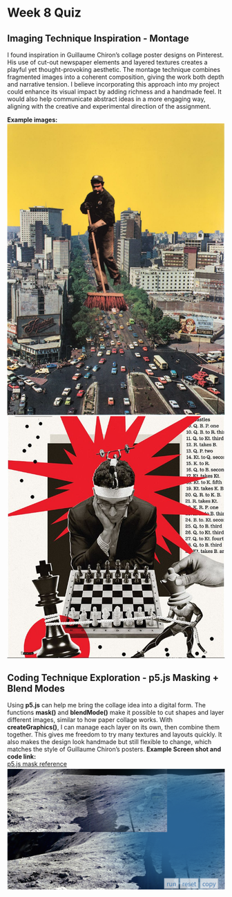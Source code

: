 # Week 8 Quiz


## Imaging Technique Inspiration - Montage
I found inspiration in Guillaume Chiron’s collage poster designs on Pinterest. His use of cut-out newspaper elements and layered textures creates a playful yet thought-provoking aesthetic. The montage technique combines fragmented images into a coherent composition, giving the work both depth and narrative tension. I believe incorporating this approach into my project could enhance its visual impact by adding richness and a handmade feel. It would also help communicate abstract ideas in a more engaging way, aligning with the creative and experimental direction of the assignment.

**Example images:**  
![An image of the Montage example](images/montage1.jpg)
![An image of the Montage example](images/montage2.jpg)
## Coding Technique Exploration - p5.js Masking + Blend Modes
Using **p5.js** can help me bring the collage idea into a digital form. The functions **mask()** and **blendMode()** make it possible to cut shapes and layer different images, similar to how paper collage works. With **createGraphics()**, I can manage each layer on its own, then combine them together. This gives me freedom to try many textures and layouts quickly. It also makes the design look handmade but still flexible to change, which matches the style of Guillaume Chiron’s posters.
**Example Screen shot and code link:**  
[p5.js mask reference](https://p5js.org/reference/#/p5.Image/mask)  
![example of screen shot](images/screenshot.png)

